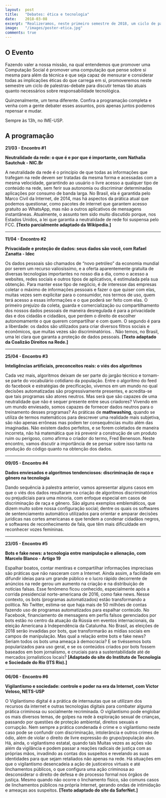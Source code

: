 ```yaml
---
layout:  post
title:   "Debates: ética e tecnologia"
date:    2018-03-08
excerpt: "Realizeramos, neste primeiro semestre de 2018, um ciclo de palestras-debates com o intuito de discutir para discutir temas tão atuais quanto necessários sobre responsabilidade tecnológica. Confira a programação e participe!"
image:   "/images/poster-etica.jpg"
comments: true
---
```


## O Evento

Fazendo valer a nossa missão, na qual entendemos que promover uma Computação Social é promover uma computação que pense sobre si mesma para além da técnica e que seja capaz de mensurar e considerar todas as implicações éticas do que carrega em si, promoveremos neste semestre um ciclo de palestras-debate para discutir temas tão atuais quanto necessários sobre responsabilidade tecnológica.

Quinzenalmente, um tema diferente. Confira a programação completa e venha com a gente debater esses assuntos, pois apenas juntos podemos repensar e mudar.

Sempre às 13h, no IME-USP.

## A programação

**21/03 - Encontro #1**

**Neutralidade da rede: o que é e por que é importante, com Nathalia Sautchuk - NIC.Br**

A neutralidade da rede é o princípio de que todas as informações que trafegam na rede devem ser tratadas da mesma forma e acessadas com a mesma velocidade, garantindo ao usuário o livre acesso a qualquer tipo de conteúdo na rede, sem ferir sua autonomia ou discriminar determinadas aplicações por consumo de banda larga. No Brasil, ela é garantida pelo Marco Civil da Internet, de 2014, mas há aspectos da prática atual que podemos questionar, como pacotes de internet que garantem acesso gratuito ao WhatsApp, mas não a outros aplicativos de mensagens instantâneas. Atualmente, o assunto tem sido muito discutido porque, nos Estados Unidos, a lei que garantia a neutralidade de rede foi suspensa pelo FCC. 
__[Texto parcialmente adaptado da Wikipedia.]__


-----------------------------------------

**11/04 - Encontro #2**

**Privacidade e proteção de dados: seus dados são você, com Rafael Zanatta - Idec**

Os dados pessoais são chamados de “novo petróleo” da economia mundial por serem um recurso valiosíssimo, e a oferta aparentemente gratuita de diversas tecnologias importantes no nosso dia a dia, como o acesso a websites, redes sociais e outros tipos de aplicativos, é estimulada pela sua obtenção. Para manter esse tipo de negócio, é de interesse das empresas coletar o máximo de informações pessoais e fazer o que quiser com elas, muitas vezes sem explicitar para o consumidor, nos termos de uso, quem terá acesso a essas informações e o que poderá ser feito com elas. O primeiro prejuízo da coleta, guarda e comercialização ou compartilhamento dos nossos dados pessoais de maneira desregulada é para a privacidade das e dos cidadãs e cidadãos, que perdem o direito de escolher autonomamente o que querem compartilhar e com quem. O segundo é para a liberdade: os dados são utilizados para criar diversos filtros sociais e econômicos, que muitas vezes são discriminatórios. . Não temos, no Brasil, uma lei clara que garanta a proteção de dados pessoais. 
__[Texto adaptado da Coalizão Direitos na Rede.]__


-----------------------------------------

**25/04 - Encontro #3**

**Inteligências artificiais, preconceitos reais: o viés dos algoritmos**

Cada vez mais, algoritmos deixam de ser parte do jargão técnico e tornam-se parte do vocabulário cotidiano da população. Entre o algoritmo do feed do facebook e estratégias de precificação, vivemos em um mundo no qual decisões automatizadas são progressivamente presentes, e acredita-se que tais programas são atores neutros. Mas será que são capazes de uma neutralidade que não é sequer presente entre seus criadores? Vivendo em um mundo enviesado, somos capazes de fornecer dados neutros para o treinamento desses programas? As práticas de __mathwashing__, quando se utiliza de termos matemáticos para descrever uma realidade mais subjetiva, são não apenas errôneas mas podem ter consequências muito além das imaginadas. Não existem dados perfeitos, e se forem coletados de maneira incorreta, não há matemática que irá prevenir a construção de um produto ruim ou perigoso, como afirma o criador do termo, Fred Benenson. Neste encontro, vamos discutir a importância de se pensar sobre isso tanto na produção do código quanto na obtenção dos dados. 


-----------------------------------------

**09/05 - Encontro #4**

**Dados enviesados e algoritmos tendenciosos: discriminação de raça e gênero na tecnologia**

Dando sequência à palestra anterior, vamos apresentar alguns casos em que o viés dos dados resultaram na criação de algoritmos discriminatórios ou prejudiciais para uma minoria, com enfoque especial em casos de discriminação de raça e gênero. São alguns exemplos emblemáticos, que dizem muito sobre nossa configuração social; dentre os quais os softwares de sentenciamento automático utilizados para orientar e amparar decisões jurídicas nas cortes americanas e que tendem a condenar cidadãos negros, e softwares de reconhecimento de fala, que têm mais dificuldade em reconhecer vozes femininas.


-----------------------------------------

**23/05 - Encontro #5**

**Bots e fake news: a tecnologia entre manipulação e alienação, com Marcelo Blanco - Artigo 19** 

Espalhar boatos, contar mentiras e compartilhar informações imprecisas são práticas que não nasceram com a Internet. Ainda assim, a facilidade em difundir ideias para um grande público e o lucro rápido decorrente de anúncios na rede gerou um aumento na criação e na distribuição de notícias falsas. Esse fenômeno ficou conhecido, especialmente após a corrida presidencial norte-americana de 2016, como fake news. Nesse contexto, os bots (programas automatizados) estão transformando a política. No Twitter, estima-se que haja mais de 50 milhões de contas fazendo uso de programas automatizados para espalhar conteúdo. No Facebook, financiamento de mensagens em perfis falsos gerenciados por bots estão no centro da atuação da Rússia em eventos internacionais, da eleição Americana à Independência da Catalunha. No Brasil, as eleições de 2018 serão invadidas por bots, que transformarão as mídias sociais em campos de manipulação. Mas qual a relação entre bots e fake news? Seriam todos os bots uma ameaça à democracia? E se tivéssemos bots popularizados para uso geral, e se os conteúdos criados por bots fossem baseados em bom jornalismo, e cruciais para a sustentabilidade até de mercados jornalísticos locais? __[Adaptado do site do Instituto de Tecnologia e Sociedade do Rio (ITS Rio).]__


-----------------------------------------

**06/06 - Encontro #6**

**Vigilantismo e sociedade: controle e poder na era da Internet, com Victor Veloso, NETS-USP**

O Vigilantismo digital é a prática de internautas que se utilizam dos recursos da internet e outras tecnologias digitais para combater alguma prática criminosa ou socialmente recriminada. O vigilantismo pode englobar os mais diversos temas, de golpes na rede à exploração sexual de crianças, passando por questões de proteção ambiental, direitos sexuais e corrupção. Nem sempre a prática condenada é crime e o vigilantismo neste caso pode se confundir com discriminação, intolerância e outros crimes de ódio, além de violar o direito de livre expressão do grupo/população alvo. Há, ainda, o vigilantismo estatal, quando tais 
Muitas vezes as ações vão além da vigilância e podem passar a reações radicais de justiça com as próprias mãos, invadindo as contas dos suspeitos e revelando as suas identidades para que sejam retaliados não apenas na rede. Há situações em que o vigilantismo desencadeia a ação de justiceiros virtuais e até linchamentos públicos, o que configura uma ação criminosa ao desconsiderar o direito de defesa e de processo formal nos órgãos de justiça. Mesmo quando não ocorre o linchamento físico, são comuns casos de linchamentos públicos na própria Internet, gerando ondas de intimidação e ameaças aos suspeitos.
__[Texto adaptado do site da SaferNet.]__
